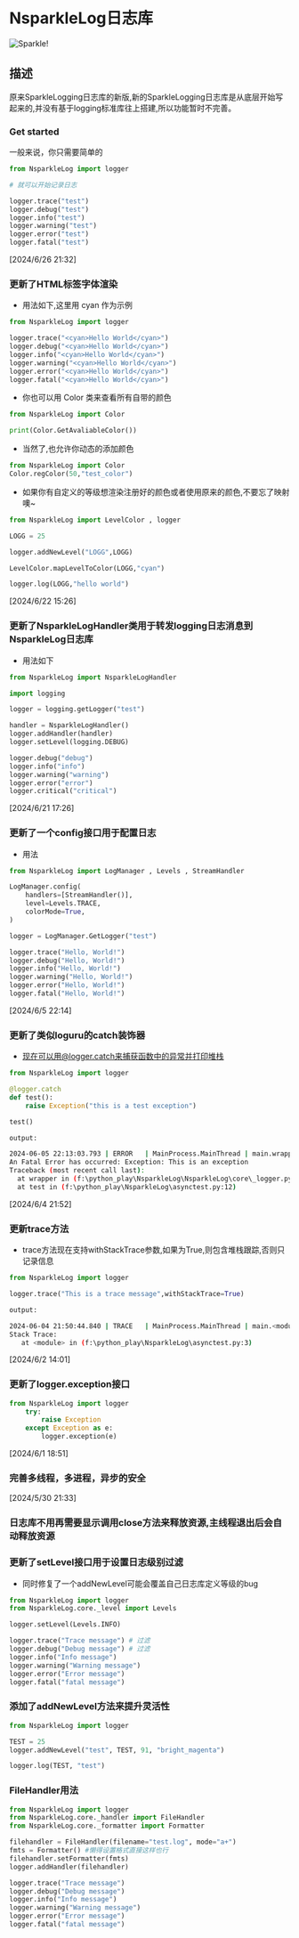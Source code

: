 # NsparkleLog日志库

![Sparkle!](https://github.com/KOKOMI12345/NewSparkleLogging/blob/main/picture_pixiv_116702098_0.jpg)

## 描述

原来SparkleLogging日志库的新版,新的SparkleLogging日志库是从底层开始写起来的,并没有基于logging标准库往上搭建,所以功能暂时不完善。

### Get started

一般来说，你只需要简单的

```python
from NsparkleLog import logger

# 就可以开始记录日志

logger.trace("test")
logger.debug("test")
logger.info("test")
logger.warning("test")
logger.error("test")
logger.fatal("test")
```

[2024/6/26 21:32]

### 更新了HTML标签字体渲染

- 用法如下,这里用 cyan 作为示例

```python
from NsparkleLog import logger

logger.trace("<cyan>Hello World</cyan>")
logger.debug("<cyan>Hello World</cyan>")
logger.info("<cyan>Hello World</cyan>")
logger.warning("<cyan>Hello World</cyan>")
logger.error("<cyan>Hello World</cyan>")
logger.fatal("<cyan>Hello World</cyan>")
```

- 你也可以用 Color 类来查看所有自带的颜色

```python
from NsparkleLog import Color

print(Color.GetAvaliableColor())
```

- 当然了,也允许你动态的添加颜色

```python
from NsparkleLog import Color
Color.regColor(50,"test_color")
```

- 如果你有自定义的等级想渲染注册好的颜色或者使用原来的颜色,不要忘了映射噢~

```python
from NsparkleLog import LevelColor , logger

LOGG = 25

logger.addNewLevel("LOGG",LOGG)

LevelColor.mapLevelToColor(LOGG,"cyan")

logger.log(LOGG,"hello world")
```

[2024/6/22 15:26]

### 更新了NsparkleLogHandler类用于转发logging日志消息到NsparkleLog日志库

- 用法如下

```python
from NsparkleLog import NsparkleLogHandler

import logging

logger = logging.getLogger("test")

handler = NsparkleLogHandler()
logger.addHandler(handler)
logger.setLevel(logging.DEBUG)

logger.debug("debug")
logger.info("info")
logger.warning("warning")
logger.error("error")
logger.critical("critical")
```

[2024/6/21 17:26]

### 更新了一个config接口用于配置日志

- 用法

```python
from NsparkleLog import LogManager , Levels , StreamHandler

LogManager.config(
    handlers=[StreamHandler()],
    level=Levels.TRACE,
    colorMode=True,
)

logger = LogManager.GetLogger("test")

logger.trace("Hello, World!")
logger.debug("Hello, World!")
logger.info("Hello, World!")
logger.warning("Hello, World!")
logger.error("Hello, World!")
logger.fatal("Hello, World!")

```

[2024/6/5 22:14]

### 更新了类似loguru的catch装饰器

- 现在可以用@logger.catch来捕获函数中的异常并打印堆栈

```python
from NsparkleLog import logger

@logger.catch
def test():
    raise Exception("this is a test exception")

test()
```

```bash
output:

2024-06-05 22:13:03.793 | ERROR   | MainProcess.MainThread | main.wrapper | NsparkleLog\core\_logger.py:60 - 发生异常:
An Fatal Error has occurred: Exception: This is an exception
Traceback (most recent call last):
  at wrapper in (f:\python_play\NsparkleLog\NsparkleLog\core\_logger.py:58)
  at test in (f:\python_play\NsparkleLog\asynctest.py:12)

```

[2024/6/4 21:52]

### 更新trace方法

- trace方法现在支持withStackTrace参数,如果为True,则包含堆栈跟踪,否则只记录信息

```python
from NsparkleLog import logger

logger.trace("This is a trace message",withStackTrace=True)

```

```bash
output:

2024-06-04 21:50:44.840 | TRACE   | MainProcess.MainThread | main.<module> | asynctest.py:3 - This is a trace message
Stack Trace:
   at <module> in (f:\python_play\NsparkleLog\asynctest.py:3)

```

[2024/6/2 14:01]

### 更新了logger.exception接口

```python
from NsparkleLog import logger
    try:
        raise Exception
    except Exception as e:
        logger.exception(e)
```

[2024/6/1 18:51]

### 完善多线程，多进程，异步的安全

[2024/5/30 21:33]

### 日志库不用再需要显示调用close方法来释放资源,主线程退出后会自动释放资源

### 更新了setLevel接口用于设置日志级别过滤

- 同时修复了一个addNewLevel可能会覆盖自己日志库定义等级的bug

```python
from NsparkleLog import logger
from NsparkleLog.core._level import Levels

logger.setLevel(Levels.INFO)

logger.trace("Trace message") # 过滤
logger.debug("Debug message") # 过滤
logger.info("Info message")
logger.warning("Warning message")
logger.error("Error message")
logger.fatal("fatal message")


```

### 添加了addNewLevel方法来提升灵活性

```python
from NsparkleLog import logger

TEST = 25
logger.addNewLevel("test", TEST, 91, "bright_magenta")

logger.log(TEST, "test")
```

### FileHandler用法

```python
from NsparkleLog import logger
from NsparkleLog.core._handler import FileHandler
from NsparkleLog.core._formatter import Formatter

filehandler = FileHandler(filename="test.log", mode="a+")
fmts = Formatter() #懒得设置格式直接这样也行
filehandler.setFormatter(fmts)
logger.addHandler(filehandler)

logger.trace("Trace message")
logger.debug("Debug message")
logger.info("Info message")
logger.warning("Warning message")
logger.error("Error message")
logger.fatal("fatal message")
```
